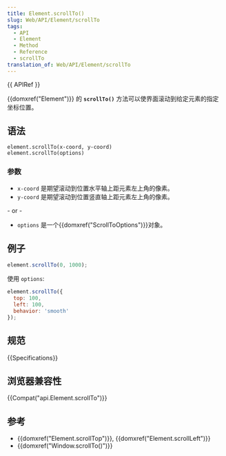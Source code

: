 ```yaml
---
title: Element.scrollTo()
slug: Web/API/Element/scrollTo
tags:
  - API
  - Element
  - Method
  - Reference
  - scrollTo
translation_of: Web/API/Element/scrollTo
---
```

{{ APIRef }}

{{domxref("Element")}} 的 **`scrollTo()`** 方法可以使界面滚动到给定元素的指定坐标位置。

## 语法

```plain
element.scrollTo(x-coord, y-coord)
element.scrollTo(options)
```

### 参数

- `x-coord` 是期望滚动到位置水平轴上距元素左上角的像素。
- `y-coord` 是期望滚动到位置竖直轴上距元素左上角的像素。

\- or -

- `options` 是一个{{domxref("ScrollToOptions")}}对象。

## 例子

```js
element.scrollTo(0, 1000);
```

使用 `options`:

```js
element.scrollTo({
  top: 100,
  left: 100,
  behavior: 'smooth'
});
```

## 规范

{{Specifications}}

## 浏览器兼容性

{{Compat("api.Element.scrollTo")}}

## 参考

- {{domxref("Element.scrollTop")}}, {{domxref("Element.scrollLeft")}}
- {{domxref("Window.scrollTo()")}}
